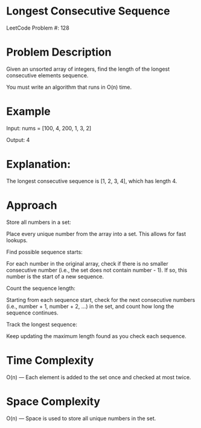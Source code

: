 # Longest Consecutive Sequence
LeetCode Problem #: 128

# Problem Description
Given an unsorted array of integers, find the length of the longest consecutive elements sequence.

You must write an algorithm that runs in O(n) time.

# Example
Input:
nums = [100, 4, 200, 1, 3, 2]

Output:
4

# Explanation:
The longest consecutive sequence is [1, 2, 3, 4], which has length 4.

# Approach 
Store all numbers in a set:

Place every unique number from the array into a set. This allows for fast lookups.

Find possible sequence starts:

For each number in the original array, check if there is no smaller consecutive number (i.e., the set does not contain number - 1). If so, this number is the start of a new sequence.

Count the sequence length:

Starting from each sequence start, check for the next consecutive numbers (i.e., number + 1, number + 2, ...) in the set, and count how long the sequence continues.

Track the longest sequence:

Keep updating the maximum length found as you check each sequence.

# Time Complexity
O(n) — Each element is added to the set once and checked at most twice.

# Space Complexity
O(n) — Space is used to store all unique numbers in the set.